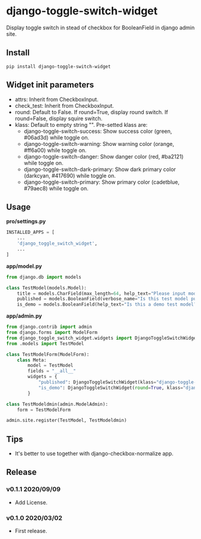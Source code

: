 # django-toggle-switch-widget

Display toggle switch in stead of checkbox for BooleanField in django admin site.

## Install

```shell
pip install django-toggle-switch-widget
```

## Widget init parameters

- attrs: Inherit from CheckboxInput.
- check_test: Inherit from CheckboxInput.
- round: Default to False. If round=True, display round switch. If round=False, display squire switch.
- klass: Default to empty string "". Pre-setted klass are:
    - django-toggle-switch-success: Show success color (green, #06ad3d) while toggle on.
    - django-toggle-switch-warning: Show warning color (orange, #ff6a00) while toggle on.
    - django-toggle-switch-danger: Show danger color (red, #ba2121) while toggle on.
    - django-toggle-switch-dark-primary: Show dark primary color (darkcyan, #417690) while toggle on.
    - django-toggle-switch-primary: Show primary color (cadetblue, #79aec8) while toggle on.

## Usage

**pro/settings.py**

```python
INSTALLED_APPS = [
    ...
    'django_toggle_switch_widget',
    ...
]
```

**app/model.py**

```python
from django.db import models

class TestModel(models.Model):
    title = models.CharField(max_length=64, help_text="Please input model title.")
    published = models.BooleanField(verbose_name="Is this test model published.")
    is_demo = models.BooleanField(help_text="Is this a demo test model?")

```

**app/admin.py**

```python
from django.contrib import admin
from django.forms import ModelForm
from django_toggle_switch_widget.widgets import DjangoToggleSwitchWidget
from .models import TestModel

class TestModelForm(ModelForm):
    class Meta:
        model = TestModel
        fields = "__all__"
        widgets = {
            "published": DjangoToggleSwitchWidget(klass="django-toggle-switch-dark-primary"),
            "is_demo": DjangoToggleSwitchWidget(round=True, klass="django-toggle-switch-success"),
        }

class TestModeldmin(admin.ModelAdmin):
    form = TestModelForm

admin.site.register(TestModel, TestModeldmin)

```

## Tips

- It's better to use together with django-checkbox-normalize app.

## Release

### v0.1.1 2020/09/09

- Add License.

### v0.1.0 2020/03/02

- First release.